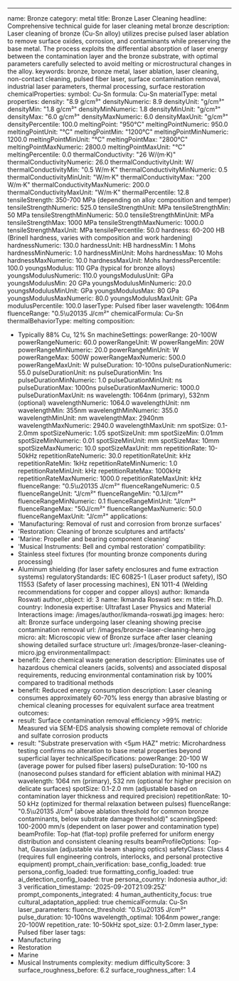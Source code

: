 ---
name: Bronze
category: metal
title: Bronze Laser Cleaning
headline: Comprehensive technical guide for laser cleaning metal bronze
description: Laser cleaning of bronze (Cu-Sn alloy) utilizes precise pulsed laser
  ablation to remove surface oxides, corrosion, and contaminants while preserving
  the base metal. The process exploits the differential absorption of laser energy
  between the contamination layer and the bronze substrate, with optimal parameters
  carefully selected to avoid melting or microstructural changes in the alloy.
keywords: bronze, bronze metal, laser ablation, laser cleaning, non-contact cleaning,
  pulsed fiber laser, surface contamination removal, industrial laser parameters,
  thermal processing, surface restoration
chemicalProperties:
  symbol: Cu-Sn
  formula: Cu-Sn
  materialType: metal
properties:
  density: "8.9 g/cm³"
  densityNumeric: 8.9
  densityUnit: "g/cm³"
  densityMin: "1.8 g/cm³"
  densityMinNumeric: 1.8
  densityMinUnit: "g/cm³"
  densityMax: "6.0 g/cm³"
  densityMaxNumeric: 6.0
  densityMaxUnit: "g/cm³"
  densityPercentile: 100.0
  meltingPoint: "950°C"
  meltingPointNumeric: 950.0
  meltingPointUnit: "°C"
  meltingPointMin: "1200°C"
  meltingPointMinNumeric: 1200.0
  meltingPointMinUnit: "°C"
  meltingPointMax: "2800°C"
  meltingPointMaxNumeric: 2800.0
  meltingPointMaxUnit: "°C"
  meltingPercentile: 0.0
  thermalConductivity: "26 W/(m·K)"
  thermalConductivityNumeric: 26.0
  thermalConductivityUnit: W/
  thermalConductivityMin: "0.5 W/m·K"
  thermalConductivityMinNumeric: 0.5
  thermalConductivityMinUnit: "W/m·K"
  thermalConductivityMax: "200 W/m·K"
  thermalConductivityMaxNumeric: 200.0
  thermalConductivityMaxUnit: "W/m·K"
  thermalPercentile: 12.8
  tensileStrength: 350-700 MPa (depending on alloy composition and temper)
  tensileStrengthNumeric: 525.0
  tensileStrengthUnit: MPa
  tensileStrengthMin: 50 MPa
  tensileStrengthMinNumeric: 50.0
  tensileStrengthMinUnit: MPa
  tensileStrengthMax: 1000 MPa
  tensileStrengthMaxNumeric: 1000.0
  tensileStrengthMaxUnit: MPa
  tensilePercentile: 50.0
  hardness: 60-200 HB (Brinell hardness, varies with composition and work hardening)
  hardnessNumeric: 130.0
  hardnessUnit: HB
  hardnessMin: 1 Mohs
  hardnessMinNumeric: 1.0
  hardnessMinUnit: Mohs
  hardnessMax: 10 Mohs
  hardnessMaxNumeric: 10.0
  hardnessMaxUnit: Mohs
  hardnessPercentile: 100.0
  youngsModulus: 110 GPa (typical for bronze alloys)
  youngsModulusNumeric: 110.0
  youngsModulusUnit: GPa
  youngsModulusMin: 20 GPa
  youngsModulusMinNumeric: 20.0
  youngsModulusMinUnit: GPa
  youngsModulusMax: 80 GPa
  youngsModulusMaxNumeric: 80.0
  youngsModulusMaxUnit: GPa
  modulusPercentile: 100.0
  laserType: Pulsed fiber laser
  wavelength: 1064nm
  fluenceRange: "0.5\u20135 J/cm²"
  chemicalFormula: Cu-Sn
  thermalBehaviorType: melting
composition:
- Typically 88% Cu, 12% Sn
machineSettings:
  powerRange: 20-100W
  powerRangeNumeric: 60.0
  powerRangeUnit: W
  powerRangeMin: 20W
  powerRangeMinNumeric: 20.0
  powerRangeMinUnit: W
  powerRangeMax: 500W
  powerRangeMaxNumeric: 500.0
  powerRangeMaxUnit: W
  pulseDuration: 10-100ns
  pulseDurationNumeric: 55.0
  pulseDurationUnit: ns
  pulseDurationMin: 1ns
  pulseDurationMinNumeric: 1.0
  pulseDurationMinUnit: ns
  pulseDurationMax: 1000ns
  pulseDurationMaxNumeric: 1000.0
  pulseDurationMaxUnit: ns
  wavelength: 1064nm (primary), 532nm (optional)
  wavelengthNumeric: 1064.0
  wavelengthUnit: nm
  wavelengthMin: 355nm
  wavelengthMinNumeric: 355.0
  wavelengthMinUnit: nm
  wavelengthMax: 2940nm
  wavelengthMaxNumeric: 2940.0
  wavelengthMaxUnit: nm
  spotSize: 0.1-2.0mm
  spotSizeNumeric: 1.05
  spotSizeUnit: mm
  spotSizeMin: 0.01mm
  spotSizeMinNumeric: 0.01
  spotSizeMinUnit: mm
  spotSizeMax: 10mm
  spotSizeMaxNumeric: 10.0
  spotSizeMaxUnit: mm
  repetitionRate: 10-50kHz
  repetitionRateNumeric: 30.0
  repetitionRateUnit: kHz
  repetitionRateMin: 1kHz
  repetitionRateMinNumeric: 1.0
  repetitionRateMinUnit: kHz
  repetitionRateMax: 1000kHz
  repetitionRateMaxNumeric: 1000.0
  repetitionRateMaxUnit: kHz
  fluenceRange: "0.5\u20135 J/cm²"
  fluenceRangeNumeric: 0.5
  fluenceRangeUnit: "J/cm²"
  fluenceRangeMin: "0.1J/cm²"
  fluenceRangeMinNumeric: 0.1
  fluenceRangeMinUnit: "J/cm²"
  fluenceRangeMax: "50J/cm²"
  fluenceRangeMaxNumeric: 50.0
  fluenceRangeMaxUnit: "J/cm²"
applications:
- 'Manufacturing: Removal of rust and corrosion from bronze surfaces'
- 'Restoration: Cleaning of bronze sculptures and artifacts'
- 'Marine: Propeller and bearing component cleaning'
- 'Musical Instruments: Bell and cymbal restoration'
compatibility:
- Stainless steel fixtures (for mounting bronze components during processing)
- Aluminum shielding (for laser safety enclosures and fume extraction systems)
regulatoryStandards: IEC 60825-1 (Laser product safety), ISO 11553 (Safety of laser
  processing machines), EN 1011-4 (Welding recommendations for copper and copper alloys)
author: Ikmanda Roswati
author_object:
  id: 3
  name: Ikmanda Roswati
  sex: m
  title: Ph.D.
  country: Indonesia
  expertise: Ultrafast Laser Physics and Material Interactions
  image: /images/author/ikmanda-roswati.jpg
images:
  hero:
    alt: Bronze surface undergoing laser cleaning showing precise contamination removal
    url: /images/bronze-laser-cleaning-hero.jpg
  micro:
    alt: Microscopic view of Bronze surface after laser cleaning showing detailed
      surface structure
    url: /images/bronze-laser-cleaning-micro.jpg
environmentalImpact:
- benefit: Zero chemical waste generation
  description: Eliminates use of hazardous chemical cleaners (acids, solvents) and
    associated disposal requirements, reducing environmental contamination risk by
    100% compared to traditional methods
- benefit: Reduced energy consumption
  description: Laser cleaning consumes approximately 60-70% less energy than abrasive
    blasting or chemical cleaning processes for equivalent surface area treatment
outcomes:
- result: Surface contamination removal efficiency >99%
  metric: Measured via SEM-EDS analysis showing complete removal of chloride and sulfate
    corrosion products
- result: "Substrate preservation with <5µm HAZ"
  metric: Microhardness testing confirms no alteration to base metal properties beyond
    superficial layer
technicalSpecifications:
  powerRange: 20-100 W (average power for pulsed fiber lasers)
  pulseDuration: 10-100 ns (nanosecond pulses standard for efficient ablation with
    minimal HAZ)
  wavelength: 1064 nm (primary), 532 nm (optional for higher precision on delicate
    surfaces)
  spotSize: 0.1-2.0 mm (adjustable based on contamination layer thickness and required
    precision)
  repetitionRate: 10-50 kHz (optimized for thermal relaxation between pulses)
  fluenceRange: "0.5\u20135 J/cm² (above ablation threshold for common bronze contaminants, below substrate damage threshold)"
  scanningSpeed: 100-2000 mm/s (dependent on laser power and contamination type)
  beamProfile: Top-hat (flat-top) profile preferred for uniform energy distribution
    and consistent cleaning results
  beamProfileOptions: Top-hat, Gaussian (adjustable via beam shaping optics)
  safetyClass: Class 4 (requires full engineering controls, interlocks, and personal
    protective equipment)
prompt_chain_verification:
  base_config_loaded: true
  persona_config_loaded: true
  formatting_config_loaded: true
  ai_detection_config_loaded: true
  persona_country: Indonesia
  author_id: 3
  verification_timestamp: '2025-09-20T21:09:25Z'
  prompt_components_integrated: 4
  human_authenticity_focus: true
  cultural_adaptation_applied: true
chemicalFormula: Cu-Sn
laser_parameters:
  fluence_threshold: "0.5\u20135 J/cm²"
  pulse_duration: 10-100ns
  wavelength_optimal: 1064nm
  power_range: 20-100W
  repetition_rate: 10-50kHz
  spot_size: 0.1-2.0mm
  laser_type: Pulsed fiber laser
tags:
- Manufacturing
- Restoration
- Marine
- Musical Instruments
complexity: medium
difficultyScore: 3
surface_roughness_before: 6.2
surface_roughness_after: 1.4

